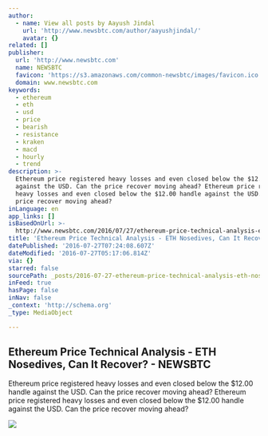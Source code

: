 ```yaml
---
author:
  - name: View all posts by Aayush Jindal
    url: 'http://www.newsbtc.com/author/aayushjindal/'
    avatar: {}
related: []
publisher:
  url: 'http://www.newsbtc.com'
  name: NEWSBTC
  favicon: 'https://s3.amazonaws.com/common-newsbtc/images/favicon.ico'
  domain: www.newsbtc.com
keywords:
  - ethereum
  - eth
  - usd
  - price
  - bearish
  - resistance
  - kraken
  - macd
  - hourly
  - trend
description: >-
  Ethereum price registered heavy losses and even closed below the $12.00 handle
  against the USD. Can the price recover moving ahead? Ethereum price registered
  heavy losses and even closed below the $12.00 handle against the USD. Can the
  price recover moving ahead?
inLanguage: en
app_links: []
isBasedOnUrl: >-
  http://www.newsbtc.com/2016/07/27/ethereum-price-technical-analysis-eth-nosedives-can-recover/
title: 'Ethereum Price Technical Analysis - ETH Nosedives, Can It Recover? - NEWSBTC'
datePublished: '2016-07-27T07:24:08.607Z'
dateModified: '2016-07-27T05:17:06.814Z'
via: {}
starred: false
sourcePath: _posts/2016-07-27-ethereum-price-technical-analysis-eth-nosedives-can-it-re.md
inFeed: true
hasPage: false
inNav: false
_context: 'http://schema.org'
_type: MediaObject

---
```

<article style=""><h1>Ethereum Price Technical Analysis - ETH Nosedives, Can It Recover? - NEWSBTC</h1><p>Ethereum price registered heavy losses and even closed below the $12.00 handle against the USD. Can the price recover moving ahead? Ethereum price registered heavy losses and even closed below the $12.00 handle against the USD. Can the price recover moving ahead?</p><img src="http://s3.amazonaws.com/main-newsbtc-images/2016/07/27032030/Ethereum23.png" /></article>